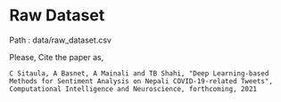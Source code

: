 <h1>Raw Dataset</h1>

<p>Path : data/raw_dataset.csv</p>

Please, Cite the paper as,

`C Sitaula, A Basnet, A Mainali and TB Shahi, "Deep Learning-based Methods for Sentiment Analysis on Nepali COVID-19-related Tweets", 
Computational Intelligence and Neuroscience, forthcoming, 2021`